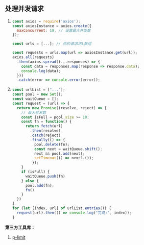 ## 处理并发请求

1. ```js
   const axios = require('axios');
   const axiosInstance = axios.create({
     maxConcurrent: 10, // 设置最大并发数
   });
   
   const urls = [...]; // 你的请求URL数组
   
   const requests = urls.map(url => axiosInstance.get(url));
   axios.all(requests)
     .then(axios.spread((...responses) => {
       const data = responses.map(response => response.data);
       console.log(data);
     }))
     .catch(error => console.error(error));
   ```

2. ```js
   const urlList = ["..."];
   const pool = new Set();
   const waitQueue = [];
   const request = (url) => {
     return new Promise((resolve, reject) => {
       // 最大并发数
       const isFull = pool.size >= 10;
       const fn = function() {
         return fetch(url)
           .then(resolve)
           .catch(reject)
           .finally(() => {
             pool.delete(fn);
             const next = waitQueue.shift();
             next && pool.add(next);
             setTimeout(() => next?.());
         	});
       }
       if (isFull) {
         waitQueue.push(fn)
       } else {
         pool.add(fn);
         fn()
       }
     })
   }
   for (let [index, url] of urlList.entries()) {
     request(url).then(() => console.log("完成:", index));
   }
   ```

   

**第三方工具库：**

1. [p-limit](https://github.com/sindresorhus/p-limit)